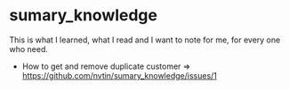 # sumary_knowledge
This is what I learned, what I read and I want to note for me, for every one who need.

- How to get and remove duplicate customer => https://github.com/nvtin/sumary_knowledge/issues/1
